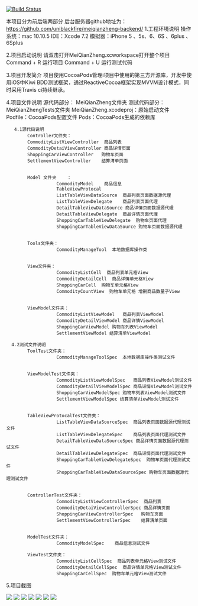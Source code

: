 [![Build Status](https://travis-ci.org/Meihualu/meiqianzheng-iOSApp.svg?branch=master)](https://travis-ci.org/Meihualu/meiqianzheng-iOSApp)
 
 本项目分为前后端两部分
 后台服务器github地址为：https://github.com/uniblackfire/meiqianzheng-backend/
 1.工程环境说明
            操作系统：mac 10.10.5
            IDE：Xcode 7.2 
            模拟器：iPhone 5 、5s、6、6S 、6plus 、6Splus
 
 2.项目启动说明
            请双击打开MeiQianZheng.xcworkspace打开整个项目
            Command + R 运行项目
            Command + U 运行测试代码
 
 3.项目开发简介
            项目使用CocoaPods管理i项目中使用的第三方开源库，开发中使用iOS中Kiwi BDD测试框架，通过ReactiveCocoa框架实现MVVM设计模式，同时采用Travis ci持续继承。
 
 4.项目文件说明
            源代码部分：     MeiQianZheng文件夹
            测试代码部分：   MeiQianZhengTests文件夹
            MeiQianZheng.xcodeproj：原始启动文件
            Podfile：CocoaPods配置文件
            Pods：CocoaPods生成的依赖库  
 
       4.1源代码说明
            Controller文件夹： 
            CommodityListViewController  商品列表
            CommodityDetaiViewController 商品详情页面
            ShoppingCarViewController   购物车页面
            SettlementViewController    结算清单页面
 
 
            Model 文件夹    ：  
                       CommodityModel    商品信息
                       TableViewProtocal
                       ListTableViewDataSource  商品列表页面数据源代理
                       ListTableViewDelegate    商品列表页面代理
                       DetailTableViewDataSource 商品详情页面数据源代理
                       DetailTableViewDelegate  商品详情页面代理
                       ShoppingCarTableViewDelegate  购物车页面代理
                       ShoppingCarTableViewDataSource 购物车页面数据源代理
 
 
            Tools文件夹：
                       CommodityManageTool  本地数据库操作类
 
 
            View文件夹：
                       CommodityListCell  商品列表单元格View
                       CommodityDetailCell  商品详情单元格View
                       ShoppingCarCell  购物车单元格View
                       CommodityCountView  购物车单元格 增删商品数量子View
 
 
            ViewModel文件夹：
                       CommodityListViewModel   商品列表ViewModel
                       CommodityDetailViewModel 商品详情ViewModel
                       ShoppingCarViewModel 购物车列表ViewModel
                       SettlementViewModel 结算清单ViewModel
 
      4.2测试文件说明
            ToolTest文件夹：
                       CommodityManageToolSpec  本地数据库操作类测试文件
 
 
            ViewModelTest文件夹：
                       CommodityListViewModelSpec   商品列表ViewModel测试文件
                       CommodityDetailViewModelSpec 商品详情ViewModel测试文件
                       ShoppingCarViewModelSpec 购物车列表ViewModel测试文件
                       SettlementViewModelSpec 结算清单ViewModel测试文件
 
 
            TableViewProtocalTest文件夹：
                       ListTableViewDataSourceSpec  商品列表页面数据源代理测试文件
                       ListTableViewDelegateSpec    商品列表页面代理测试文件
                       DetailTableViewDataSourceSpec 商品详情页面数据源代理测试文件
                       DetailTableViewDelegateSpec  商品详情页面代理测试文件
                       ShoppingCarTableViewDelegateSpec  购物车页面代理测试文件
                       ShoppingCarTableViewDataSourceSpec 购物车页面数据源代理测试文件  
 
 
            ControllerTest文件夹：
                       CommodityListViewControllerSpec  商品列表
                       CommodityDetaiViewControllerSpec 商品详情页面
                       ShoppingCarViewControllerSpec   购物车页面
                       SettlementViewControllerSpec    结算清单页面
 
 
            ModelTest文件夹：
                       CommodityModelSpec    商品信息测试文件
 
            ViewTest文件夹：
                       CommodityListCellSpec  商品列表单元格View测试文件
                       CommodityDetailCellSpec  商品详情单元格View测试文件
                       ShoppingCarCellSpec  购物车单元格View测试文件
 
 5.项目截图                                                                               
 
 ![](https://github.com/Meihualu/meiqianzheng-iOSApp/raw/master/ScreenShots/CommodityList.png)
 ![](https://github.com/Meihualu/meiqianzheng-iOSApp/raw/master/ScreenShots/CommodityDetail.png)
 ![](https://github.com/Meihualu/meiqianzheng-iOSApp/raw/master/ScreenShots/AddToShoppingCarPrompt.png)
 ![](https://github.com/Meihualu/meiqianzheng-iOSApp/raw/master/ScreenShots/ShoppingCar.png)
 ![](https://github.com/Meihualu/meiqianzheng-iOSApp/raw/master/ScreenShots/ScanInfo.png)
 ![](https://github.com/Meihualu/meiqianzheng-iOSApp/raw/master/ScreenShots/SettlementInfo.png)
 ![](https://github.com/Meihualu/meiqianzheng-iOSApp/raw/master/ScreenShots/)
 
 
 
 

